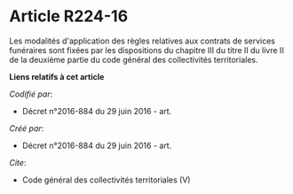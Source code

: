 # Article R224-16

Les modalités d'application des règles relatives aux contrats de services funéraires sont fixées par les dispositions du
chapitre III du titre II du livre II de la deuxième partie du code général des collectivités territoriales.

**Liens relatifs à cet article**

_Codifié par_:

  - Décret n°2016-884 du 29 juin 2016 - art.

_Créé par_:

  - Décret n°2016-884 du 29 juin 2016 - art.

_Cite_:

  - Code général des collectivités territoriales (V)

